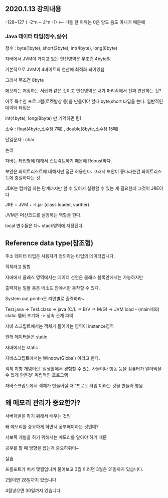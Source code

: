 ## 2020.1.13 강의내용

-128~127 ( -2^n ~ 2^n -1)    <-- -1을 한 이유는 0은 양도 음도 아니기 때문에



### Java 데이터 타입(정수,실수)

정수 : byte(1byte), short(2byte), int(4byte), long(8byte)



자바에서 JVM이 가지고 있는 연산영역은 무조건 4byte임

기본적으로 JVM이 4바이트의 연산에 최적화 되어있음

그래서 무조건 8byte

메모리는 저장하는 서랍과 같은 것이고 연산영역은 내가 머리속에서 진짜 연산하는 것?



아주 특수한 프로그램(로켓발상 등)을 만들어야 할때 byte,short 타입을 쓴다. 일반적인 데이터 타입은

int(4byte), long(8byte) 만 기억하면 됨!



소수 : float(4byte,소수점 7째) , double(8byte,소수점 15째)

단일문자 : char

논리



자바는 타입형에 대해서 스트릭트하기 때문에 Robust하다. 

보안은 화이트리스트에 대해서만 접근 허용한다. 그래서 보안이 좋다라는건 화이트리스트에 충실하다는 것.



JDK는 컴파일 하는 단계까지만 할 수 있어서 실행할 수 있는 게 필요한데 그것이 JRE이다

JRE = JVM + rt.jar   (class loader, varifier)



JVM은 머신코드를 실행하는 역할을 한다.

local 변수들은 다~ stack영역에 저장된다.





## Reference data type(참조형)

주소 데이터 타입은 사용자가 정의하는 타입의 데이터입니다.

객체라고 말함



자바에서 클래스 영역에서는 데이터 선언은 클래스 블록안에서는 가능하지만

출력하는 일들 등은 메소드 안에서만 동작할 수 있다.

System.out.println은 라인별로 출력하라~



Test.java -> Test.class -> java (C/L => B/V => M/G) -> JVM load - (main제외) static 멤버 초기화 -> 상속 관계 파악



자바 스크립트에서는 객체가 들어가는 영역이 instance영역

원래 데이터들은 static



자바에서는 static

자바스크립트에서는 Window(Global) 이라고 한다.



객체 지향 개념이란 '실생활에서 경험할 수 있는 사물이나 행동 등을 컴퓨터가 알아먹을 수 있게 만든것' 독립적인 프로그램



자바스크립트에서 객체가 만들어질 때 '프로토 타입'이라는 것을 만들어 놓음





## 왜 메모리 관리가 중요한가?

서버개발을 하기 위해서 배우는 것임

왜 메모리를 중요하게 하면서 공부해야하는 것인데?

서보쪽 개발을 하기 위해서는 메모리를 알아야 하기 때문



공부를 할 때 방향을 잡는게 중요하쥐이~



실습

프롬포트가 떠서 몇월입니까 물어보고 3월 이러면 3월은 31일까지 있습니다.

2월이면 28일까지 있습니다

4월넣으면 30일까지 있습니다.







